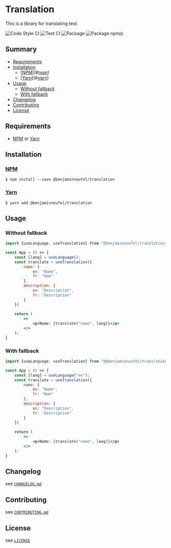 # Translation

This is a library for translating text.

![Code Style CI](https://github.com/benjaminnoufel/translation/workflows/Code%20Style%20CI/badge.svg)
![Test CI](https://github.com/benjaminnoufel/translation/workflows/Test%20CI/badge.svg)
![Package](https://github.com/benjaminnoufel/translation/workflows/Package/badge.svg)
![Package npmjs](https://github.com/benjaminnoufel/translation/workflows/Package%20npmjs/badge.svg)

## Summary

- [Requirements](#requirements)
- [Installation](#installation)
    - [[NPM][npm]](#[npm][npm])
    - [[Yarn][yarn]](#[yarn][yarn])
- [Usage](#usage)
    - [Without fallback](#without-fallback)
    - [With fallback](#with-fallback)
- [Changelog](#changelog)
- [Contributing](#contributing)
- [License](#license)

## Requirements

- [NPM][npm] or [Yarn][yarn]

## Installation

### [NPM][npm]

```console
$ npm install --save @benjaminnoufel/translation
```

### [Yarn][yarn]

```console
$ yarn add @benjaminnoufel/translation
```

## Usage

### Without fallback
```jsx
import {useLanguage, useTranslation} from "@benjaminnoufel/translation";

const App = () => {
    const [lang] = useLanguage();
    const translate = useTranslation({
        name: {
            en: "Name",
            fr: "Nom"
        },
        description: {
            en: "Description",
            fr: "Description"
        } 
    })
    
    return (
        <>
            <p>Name: {translate("name", lang)}</p>
        </>
    );   
}

```


### With fallback
```jsx
import {useLanguage, useTranslation} from "@@benjaminnoufel/translation";

const App = () => {
    const [lang] = useLanguage("en");
    const translate = useTranslation({
        name: {
            en: "Name",
            fr: "Nom"
        },
        description: {
            en: "Description",
            fr: "Description"
        } 
    })
    
    return (
        <>
            <p>Name: {translate("name", lang)}</p>
        </>
    );   
}

```
## Changelog

see [`CHANGELOG.md`](./CHANGELOG.md)

## Contributing

see [`CONTRIBUTING.md`](./CONTRIBUTING.md)

## License

see [`LICENSE`](./LICENSE)

[npm]: https://www.npmjs.com/
[yarn]: https://yarnpkg.com/
